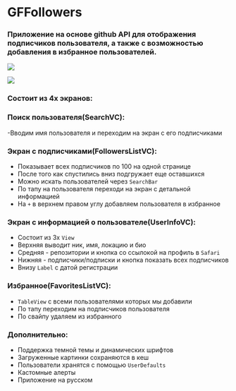 # GFFollowers
### Приложение на основе github API для отображения подписчиков пользователя, а также с возможностью добавления в избранное пользователей.

![](https://i.ibb.co/bsZphHL/white-mode.png)

![](https://i.ibb.co/4mB5nLZ/dark3.jpg)

### Состоит из 4х экранов:
### Поиск пользователя(SearchVC):
-Вводим имя пользователя и переходим на экран с его подписчиками

### Экран с подписчиками(FollowersListVC):

- Показывает всех подписчиков по 100 на одной странице
- После того как спустились вниз подгружает еще оставшихся
- Можно искать пользователей через ``SearchBar``
- По тапу на пользователя переходи на экран с детальной информацией
- На ``+`` в верхнем правом углу добавляем пользователя в избранное

### Экран с информацией о пользователе(UserInfoVC):
- Состоит из 3х ``View``
- Верхняя выводит ник, имя, локацию и био 
- Средняя - репозитории и кнопка со ссылокой на профиль в ``Safari``
- Нижняя - подписчики/подписки и кнопка показать всех подписчиков
- Внизу ``Label`` с датой регистрации

### Избранное(FavoritesListVC):
- ``TableView`` с всеми пользователями которых мы добавили
- По тапу переходим на подписчиков пользователя
- По свайпу удаляем из избранного

### Дополнительно:
- Поддержка темной темы и динамических шрифтов
- Загруженные картинки сохраняются в кеш
- Пользователи хранятся с помощью ``UserDefaults``
- Кастомные алерты
- Приложение на русском 
